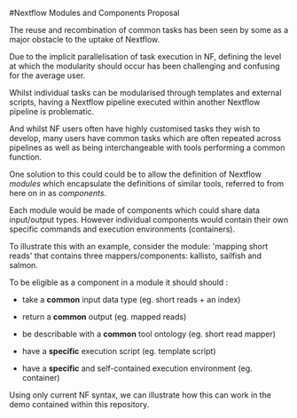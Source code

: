 #Nextflow Modules and Components Proposal
 
The reuse and recombination of common tasks has been seen by some as a 
major obstacle to the uptake of Nextflow.


Due to the implicit parallelisation of task execution in NF, defining the 
level at which the modularity should occur has been challenging and confusing 
for the average user. 
 

Whilst individual tasks can be modularised through templates and external scripts, 
having a Nextflow pipeline executed within another Nextflow pipeline is problematic.

 
And whilst NF users often have highly customised tasks they wish to develop, 
many users have common tasks which are often repeated across pipelines 
as well as being interchangeable with tools performing a common function.

 
One solution to this could could be to allow the definition of Nextflow *modules* 
which encapsulate the definitions of similar tools, referred to from here on in 
as *components*. 

 
Each module would be made of components which could share data input/output types. 
However individual components would contain their own specific commands and 
execution environments (containers).

 
To illustrate this with an example, consider the module: 'mapping short reads' 
that contains three mappers/components: kallisto, sailfish and salmon.
 
To be eligible as a component in a module it should should :

* take a **common** input data type (eg. short reads + an index)

* return a **common** output (eg. mapped reads)

* be describable with a **common** tool ontology (eg. short read mapper)

* have a **specific** execution script (eg. template script)

* have a **specific** and self-contained execution environment (eg. container)

 
Using only current NF syntax, we can illustrate how this can work in the demo contained within 
this repository.

 
 
 
 
 

